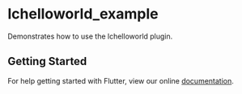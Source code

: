 # lchelloworld_example

Demonstrates how to use the lchelloworld plugin.

## Getting Started

For help getting started with Flutter, view our online
[documentation](https://flutter.io/).
